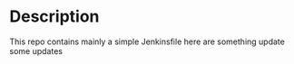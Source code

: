 # Description

This repo contains mainly a simple Jenkinsfile
here are something update
some updates
